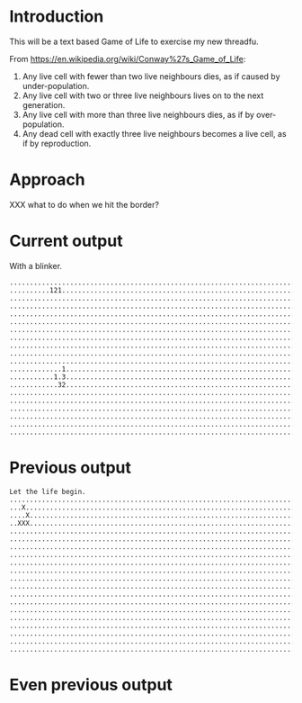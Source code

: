 # Introduction
This will be a text based Game of Life to exercise my new threadfu.

From https://en.wikipedia.org/wiki/Conway%27s_Game_of_Life:

1. Any live cell with fewer than two live neighbours dies, as if caused by under-population.
1. Any live cell with two or three live neighbours lives on to the next generation.
1. Any live cell with more than three live neighbours dies, as if by over-population.
1. Any dead cell with exactly three live neighbours becomes a live cell, as if by reproduction.

# Approach

XXX what to do when we hit the border?

# Current output
With a blinker.

```
................................................................................
..........121...................................................................
................................................................................
................................................................................
................................................................................
................................................................................
................................................................................
................................................................................
................................................................................
................................................................................
................................................................................
.............1..................................................................
...........1.3..................................................................
............32..................................................................
................................................................................
................................................................................
................................................................................
................................................................................
................................................................................
................................................................................
```

# Previous output
```
Let the life begin.
................................................................................
...X............................................................................
....X...........................................................................
..XXX...........................................................................
................................................................................
................................................................................
................................................................................
................................................................................
................................................................................
................................................................................
................................................................................
................................................................................
................................................................................
................................................................................
................................................................................
................................................................................
................................................................................
................................................................................
................................................................................
................................................................................
```


# Even previous output
